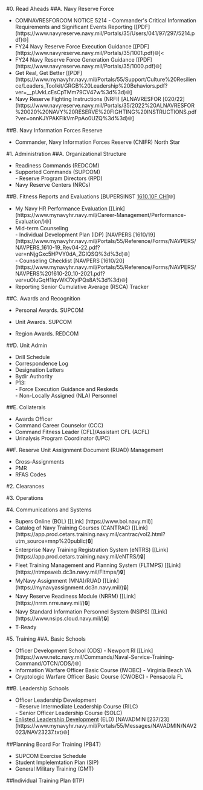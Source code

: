 <!-- xo_playbook -->

#0. Read Aheads
##A. Navy Reserve Force
<UL>
  <LI>COMNAVRESFORCOM NOTICE 5214 - Commander's Critical Information Requirements and Significant Events Reporting [[PDF](https://www.navyreserve.navy.mil/Portals/35/Users/041/97/297/5214.pdf)🌐]</LI>
  <LI>FY24 Navy Reserve Force Execution Guidance [[PDF](https://www.navyreserve.navy.mil/Portals/35/1001.pdf)🌐]<</LI>
  <LI>FY24 Navy Reserve Force Generation Guidance [[PDF](https://www.navyreserve.navy.mil/Portals/35/1000.pdf)🌐]</LI>
  <LI>Get Real, Get Better [[PDF](https://www.mynavyhr.navy.mil/Portals/55/Support/Culture%20Resilience/Leaders_Toolkit/GRGB%20Leadership%20Behaviors.pdf?ver=__pUvkLcEsCpTMm79CV47w%3d%3d)🌐]</LI>
  <LI>Navy Reserve Fighting Instructions (NRFI) [ALNAVRESFOR [020/22](https://www.navyreserve.navy.mil/Portals/35/2022%20ALNAVRESFOR%20020%20NAVY%20RESERVE%20FIGHTING%20INSTRUCTIONS.pdf?ver=onnKJYPAKFlkVmPpAo0UZQ%3d%3d)🌐]</LI>
</UL>

##B. Navy Information Forces Reserve
<UL>
  <LI>Commander, Navy Information Forces Reserve (CNIFR) North Star</LI>
</UL>

#1. Administration
##A. Organizational Structure
<P></P>
<UL>
  <LI>Readiness Commands (REDCOM)</LI>
  <LI>
    Supported Commands (SUPCOM)<BR>
    - Reserve Program Directors (RPD)
  </LI>
  <LI>Navy Reserve Centers (NRCs)</LI>
</UL>

##B. Fitness Reports and Evaluations [BUPERSINST [1610.10F CH1](https://www.mynavyhr.navy.mil/Portals/55/Reference/Instructions/BUPERS/BUPERSINST%201610.10F%20CH-1%20SIGNED%20Combined.pdf?ver=a_cGLQ8RriznhqCAUYxJzw%3d%3d)🌐]
<UL>
  <LI>My Navy HR Performance Evaluation [[Link](https://www.mynavyhr.navy.mil/Career-Management/Performance-Evaluation/)🌐]
  <LI>
    Mid-term Counseling<BR>
    - Individual Development Plan (IDP) [NAVPERS [1610/19](https://www.mynavyhr.navy.mil/Portals/55/Reference/Forms/NAVPERS/NAVPERS_1610-19_Rev04-22.pdf?ver=nNjgGxc5HPVY0dA_ZGIQSQ%3d%3d)🌐]<BR>
    - Counseling Checklist [NAVPERS [1610/20](https://www.mynavyhr.navy.mil/Portals/55/Reference/Forms/NAVPERS/NAVPERS%201610-20_10-2021.pdf?ver=uOluGqH1lqvWK7XyIPQs8A%3d%3d)🌐]
  <LI>Reporting Senior Cumulative Average (RSCA) Tracker</LI>
</UL>

##C. Awards and Recognition
<UL>
  <LI>
    <P>Personal Awards. SUPCOM</P>
  </LI>
  <LI>
    <P>Unit Awards. SUPCOM</P>
  </LI>
  <LI>
    <P>Region Awards. REDCOM</P>
  </LI>
</UL>

##D. Unit Admin
<UL>
  <LI>Drill Schedule</LI>
  <LI>Correspondence Log</LI>
  <LI>Designation Letters</LI>
  <LI>Bydir Authority</LI>
  <LI>
    P13:<BR>
    - Force Execution Guidance and Reskeds<BR>
    - Non-Locally Assigned (NLA) Personnel
  </LI>
</UL>

##E. Collaterals
<UL>
  <LI>Awards Officer</LI>
  <LI>Command Career Counselor (CCC)</LI>
  <LI>Command Fitness Leader (CFL)/Assistant CFL (ACFL)</LI>
  <LI>Urinalysis Program Coordinator (UPC)</LI>
</UL>

##F. Reserve Unit Assignment Document (RUAD) Management
<UL>
  <LI>Cross-Assignments</LI>
  <LI>PMR</LI>
  <LI>RFAS Codes</LI>
</UL>

#2. Clearances

#3. Operations

#4. Communications and Systems
<UL>
  <LI>Bupers Online (BOL) [[Link] (https://www.bol.navy.mil)]</LI>
  <LI>Catalog of Navy Training Courses (CANTRAC) [[Link](https://app.prod.cetars.training.navy.mil/cantrac/vol2.html?utm_source=mnp%20public)🔒]</LI>
  <LI>Enterprise Navy Training Registration System (eNTRS) [[Link](https://app.prod.cetars.training.navy.mil/eNTRS/)🔒]</LI>
  <LI>Fleet Training Management and Planning System (FLTMPS) [[Link](https://ntmpsweb.dc3n.navy.mil/Fltmps/)🔒]</LI>
  <LI>MyNavy Assignment (MNA)/RUAD [[Link](https://mynavyassignment.dc3n.navy.mil/)🔒]</LI>
  <LI>Navy Reserve Readiness Module (NRRM) [[Link](https://nrrm.nrre.navy.mil/)🔒]</LI>
  <LI>Navy Standard Information Personnel System (NSIPS) [[Link](https://www.nsips.cloud.navy.mil/)🔒]</LI>
  <LI>T-Ready</LI>
</UL>

#5. Training
##A. Basic Schools
<UL>
  <LI>Officer Development School (ODS) - Newport RI [[Link](https://www.netc.navy.mil/Commands/Naval-Service-Training-Command/OTCN/ODS/)🌐]</LI>
  <LI>Information Warfare Officer Basic Course (IWOBC) - Virginia Beach VA</LI>
  <LI>Cryptologic Warfare Officer Basic Course (CWOBC) - Pensacola FL</LI>
</UL>

##B. Leadership Schools
<UL>
  <LI>
    Officer Leadership Development<BR>
    - Reserve Intermediate Leadership Course (RILC)<BR>
    - Senior Officer Leadership Course (SOLC)
  </LI>
  <LI><A href="https://www.netc.navy.mil/ELD/" target="_blank">Enlisted Leadership Development</A> (ELD) [NAVADMIN [237/23](https://www.mynavyhr.navy.mil/Portals/55/Messages/NAVADMIN/NAV2023/NAV23237.txt)🌐]</LI>
</UL>

##Planning Board For Training (PB4T)
<UL>
  <LI>SUPCOM Exercise Schedule</LI>
  <LI>Student Implelemtation Plan (SIP)</LI>
  <LI>General Military Training (GMT)</LI>
</UL>

##Individual Training Plan (ITP)

